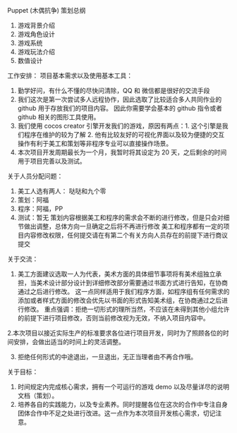 Puppet (木偶抗争) 策划总纲
1.	游戏背景介绍
2.  游戏角色设计
3.	游戏系统
4.	游戏玩法介绍
5.	数值设计



工作安排：
项目基本需求以及使用基本工具：
1. 勤学好问，有什么不懂的尽快问清除，QQ 和 微信都是很好的交流手段
2. 我们这次是第一次尝试多人远程协作，因此选取了比较适合多人共同作业的 github 用于存放我们的项目内容。
因此你需要学会基本的 github 指令或者 github 相关的图形工具使用。
3. 我们使用 cocos creator 引擎开发我们的游戏，原因有两点：1. 这个引擎是我们程序在维护的较为了解 2. 他有比较友好的可视化界面以及较为便捷的交互操作有利于美工和策划等非程序专业可以直接操作场景。
4. 本次项目开发周期最长为一个月，我暂时将其设定为 20 天，之后剩余的时间用于项目完善以及测试。

关于人员分配问题：
1. 美工人选有两人： 哒哒和九个零
2. 策划：阿福 
3. 程序：阿福，PP
4. 测试：暂无
策划内容根据美工和程序的需求会不断的进行修改，但是只会对细节做出调整，总体方向一旦确定之后将不再进行修改
美工和程序都有一定的项目内容修改权限，任何提交请在有第二个有关方向人员存在的前提下进行商议提交

关于交流：
1. 美工方面建议选取一人为代表，美术方面的具体细节事项将有美术组独立承担，当美术设计部分设计到详细修改部分需要通过书面方式进行告知，在协商通过之后进行修改。
这一点同样适用于我们程序方面，如程序组有任何需求的添加或者样式方面的修改会优先以书面的形式告知美术组，在协商通过之后进行修改。
重点强调：拒绝一切形式的理所当然，不应该在未得到其他小组允许的前提下进行项目修改，否则当前修改视为无效，不纳入项目内容中。

2.本次项目以接近实际生产的标准要求各位进行项目开发，同时为了照顾各位的时间安排，会做出适当的时间上的灵活调整。

3. 拒绝任何形式的中途退出，一旦退出，无正当理者由不再合作哦。

关于目标：
1. 时间规定内完成核心需求，拥有一个可运行的游戏 demo 以及尽量详尽的说明文档（策划）。
2. 培养各自的实践能力，以及专业素养。同时提醒各位在这次的合作中专注自身团体合作中不足之处进行改进。这一点作为本次项目开发核心需求，切记注意。

